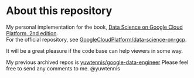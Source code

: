 # About this repository

My personal implementation for the book, [Data Science on Google Cloud Platform, 2nd edition](https://www.amazon.com/Data-Science-Google-Cloud-Platform/dp/1098118952).  
For the official repository, see [GoogleCloudPlatform/data-science-on-gcp](https://github.com/GoogleCloudPlatform/data-science-on-gcp).

It will be a great pleasure if the code base can help viewers in some way.

My previous archived repos is [yuwtennis/google-data-engineer](https://github.com/yuwtennis/google-data-engineer)
Please feel free to send any comments to me.
@yuwtennis